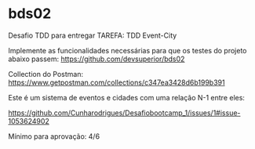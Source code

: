 # bds02

Desafio TDD para entregar
TAREFA: TDD Event-City

Implemente as funcionalidades necessárias para que os testes do projeto abaixo passem:
https://github.com/devsuperior/bds02

Collection do Postman:
https://www.getpostman.com/collections/c347ea3428d6b199b391

Este é um sistema de eventos e cidades com uma relação N-1 entre eles:

https://github.com/Cunharodrigues/Desafiobootcamp_1/issues/1#issue-1053624902

Mínimo para aprovação: 4/6
